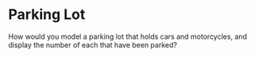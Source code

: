 # Parking Lot
How would you model a parking lot that holds cars and motorcycles, and display the number of each that have been parked?

